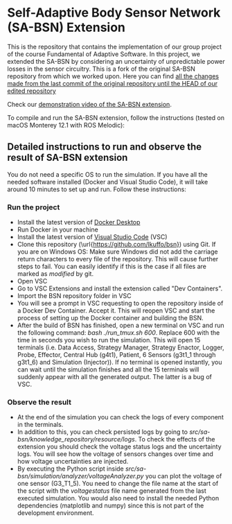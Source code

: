 # Self-Adaptive Body Sensor Network (SA-BSN) Extension

This is the repository that contains the implementation of our group project of the course Fundamental of Adaptive Software. In this project, we extended the SA-BSN by considering an uncertainty of unpredictable power losses in the sensor circuitry. This is a fork of the original SA-BSN repository from which we worked upon. Here you can find [all the changes made from the last commit of the original repository until the HEAD of our edited repository](https://github.com/lkuffo/bsn/compare1c45cd8f4c43e36fcf5665940d5ce7c66b907b31..HEAD?diff=unified)

Check our [demonstration video of the SA-BSN extension]().

To compile and run the SA-BSN extension, follow the instructions (tested on macOS Monterey 12.1 with ROS Melodic): 

## Detailed instructions to run and observe the result of SA-BSN extension
You do not need a specific OS to run the simulation. If you have all the needed software installed (Docker and Visual Studio Code), it will take around 10 minutes to set up and run. Follow these instructions:
### Run the project
- Install the latest version of [Docker Desktop](https://www.docker.com/products/docker-desktop/)
- Run Docker in your machine
- Install the latest version of [Visual Studio Code](https://code.visualstudio.com/) (VSC)
- Clone this repository (\url{https://github.com/lkuffo/bsn}) using Git. If you are on Windows OS: Make sure Windows did not add the carriage return characters to every file of the repository. This will cause further steps to fail. You can easily identify if this is the case if all files are marked as *modified* by git.
- Open VSC
- Go to VSC Extensions and install the extension called "Dev Containers".
- Import the BSN repository folder in VSC
- You will see a prompt in VSC requesting to open the repository inside of a Docker Dev Container. Accept it. This will reopen VSC and start the process of setting up the Docker container and building the BSN.
- After the build of BSN has finished, open a new terminal on VSC and run the following command: *bash ./run_tmux.sh 600*. Replace 600 with the time in seconds you wish to run the simulation. This will open 15 terminals (i.e. Data Access, Strategy Manager, Strategy Enactor, Logger, Probe, Effector, Central Hub (g4t1), Patient, 6 Sensors (g3t1_1 through g3t1_6) and Simulation (Injector)). If no terminal is opened instantly, you can wait until the simulation finishes and all the 15 terminals will suddenly appear with all the generated output. The latter is a bug of VSC.

### Observe the result
- At the end of the simulation you can check the logs of every component in the terminals. 
- In addition to this, you can check persisted logs by going to *src/sa-bsn/knowledge_repository/resource/logs*. To check the effects of the extension you should check the voltage status logs and the uncertainty logs. You will see how the voltage of sensors changes over time and how voltage uncertainties are injected. 
- By executing the Python script inside *src/sa-bsn/simulation/analyzer/voltageAnalyzer.py* you can plot the voltage of one sensor (G3_T1_5). You need to change the file name at the start of the script with the *voltagestatus* file name generated from the last executed simulation. You would also need to install the needed Python dependencies (matplotlib and numpy) since this is not part of the development environment.
